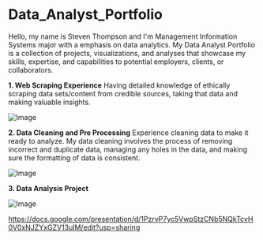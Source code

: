 # Data_Analyst_Portfolio

Hello, my name is Steven Thompson and I'm Management Information Systems major with a emphasis on data analytics. My Data Analyst Portfolio is a collection of projects, visualizations, and analyses that showcase my skills, expertise, and capabilities to potential employers, clients, or collaborators.


**1. Web Scraping Experience**
Having detailed knowledge of ethically scraping data sets/content from credible sources, taking that data and making valuable insights.

![Image](https://user-images.githubusercontent.com/32120831/260565908-410bb63e-d20d-4763-baec-7e49950d4503.JPG)

**2. Data Cleaning and Pre Processing** 
Experience cleaning data to make it ready to analyze. My data cleaning involves the process of removing incorrect and duplicate data, managing any holes in the data, and making sure the formatting of data is consistent. 


![Image](https://user-images.githubusercontent.com/32120831/260567869-8bc3896f-9f61-4751-9799-621f7f06523b.JPG)

**3. Data Analysis Project**

![Image](https://user-images.githubusercontent.com/32120831/260572493-4d2f2f8b-943f-4ddc-84fe-6de453ef926c.JPG)


https://docs.google.com/presentation/d/1PzrvP7yc5VwpStzCNb5NQkTcvH0V0xNJZYxGZV13uIM/edit?usp=sharing

